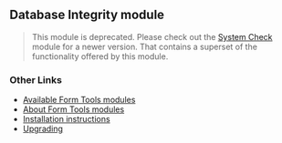 ## Database Integrity module

> This module is deprecated. Please check out the [System Check](https://github.com/formtools/module-system_check) module for a newer version. That contains a superset of the functionality offered by this module.


### Other Links

- [Available Form Tools modules](https://modules.formtools.org/)
- [About Form Tools modules](https://docs.formtools.org/userdoc/modules/) 
- [Installation instructions](https://docs.formtools.org/userdoc/modules/installing/)
- [Upgrading](https://docs.formtools.org/userdoc/modules/upgrading/)
